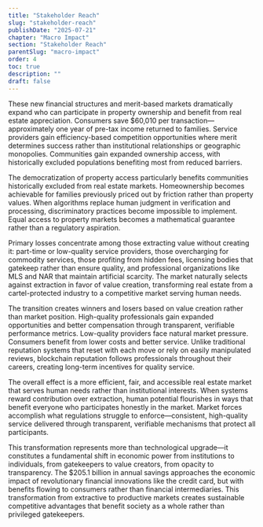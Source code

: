 ```yaml
---
title: "Stakeholder Reach"
slug: "stakeholder-reach"
publishDate: "2025-07-21"
chapter: "Macro Impact"
section: "Stakeholder Reach"
parentSlug: "macro-impact"
order: 4
toc: true
description: ""
draft: false
---
```


These new financial structures and merit-based markets dramatically expand who can participate in property ownership and benefit from real estate appreciation. Consumers save \$60,010 per transaction—approximately one year of pre-tax income returned to families. Service providers gain efficiency-based competition opportunities where merit determines success rather than institutional relationships or geographic monopolies. Communities gain expanded ownership access, with historically excluded populations benefiting most from reduced barriers.

The democratization of property access particularly benefits communities historically excluded from real estate markets. Homeownership becomes achievable for families previously priced out by friction rather than property values. When algorithms replace human judgment in verification and processing, discriminatory practices become impossible to implement. Equal access to property markets becomes a mathematical guarantee rather than a regulatory aspiration.

Primary losses concentrate among those extracting value without creating it: part-time or low-quality service providers, those overcharging for commodity services, those profiting from hidden fees, licensing bodies that gatekeep rather than ensure quality, and professional organizations like MLS and NAR that maintain artificial scarcity. The market naturally selects against extraction in favor of value creation, transforming real estate from a cartel-protected industry to a competitive market serving human needs.

The transition creates winners and losers based on value creation rather than market position. High-quality professionals gain expanded opportunities and better compensation through transparent, verifiable performance metrics. Low-quality providers face natural market pressure. Consumers benefit from lower costs and better service. Unlike traditional reputation systems that reset with each move or rely on easily manipulated reviews, blockchain reputation follows professionals throughout their careers, creating long-term incentives for quality service.

The overall effect is a more efficient, fair, and accessible real estate market that serves human needs rather than institutional interests. When systems reward contribution over extraction, human potential flourishes in ways that benefit everyone who participates honestly in the market. Market forces accomplish what regulations struggle to enforce—consistent, high-quality service delivered through transparent, verifiable mechanisms that protect all participants.

This transformation represents more than technological upgrade—it constitutes a fundamental shift in economic power from institutions to individuals, from gatekeepers to value creators, from opacity to transparency. The \$205.1 billion in annual savings approaches the economic impact of revolutionary financial innovations like the credit card, but with benefits flowing to consumers rather than financial intermediaries. This transformation from extractive to productive markets creates sustainable competitive advantages that benefit society as a whole rather than privileged gatekeepers.
